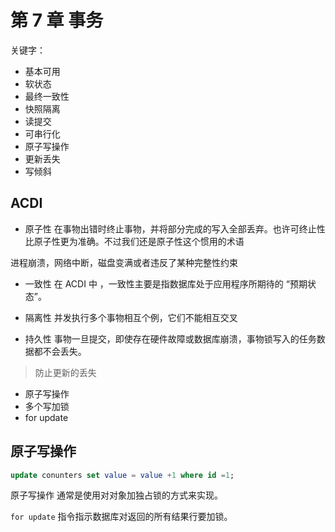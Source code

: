 # 第 7 章 事务

关键字：

- 基本可用
- 软状态
- 最终一致性
- 快照隔离
- 读提交
- 可串行化
- 原子写操作
- 更新丢失
- 写倾斜

## ACDI

- 原子性
  在事物出错时终止事物，并将部分完成的写入全部丢弃。也许可终止性比原子性更为准确。不过我们还是原子性这个惯用的术语

进程崩溃，网络中断，磁盘变满或者违反了某种完整性约束

- 一致性
  在 ACDI 中 ，一致性主要是指数据库处于应用程序所期待的 “预期状态”。

- 隔离性
  并发执行多个事物相互个例，它们不能相互交叉

- 持久性
  事物一旦提交，即使存在硬件故障或数据库崩溃，事物锁写入的任务数据都不会丢失。

> 防止更新的丢失

- 原子写操作
- 多个写加锁
- for update

## 原子写操作

```sql
update conunters set value = value +1 where id =1;
```

原子写操作 通常是使用对对象加独占锁的方式来实现。

`for update` 指令指示数据库对返回的所有结果行要加锁。
